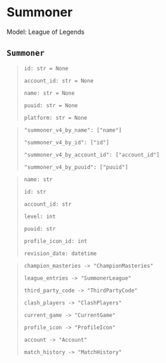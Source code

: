 # Summoner
Model: League of Legends

## `Summoner` <Badge text="Pyot Core" vertical="middle"/>
>`id: str = None` <Badge text="param" type="warning" vertical="middle"/>
>
>`account_id: str = None` <Badge text="param" type="warning" vertical="middle"/>
>
>`name: str = None` <Badge text="param" type="warning" vertical="middle"/>
>
>`puuid: str = None` <Badge text="param" type="warning" vertical="middle"/>
>
>`platform: str = None` <Badge text="param" type="warning" vertical="middle"/>

>`"summoner_v4_by_name": ["name"]` <Badge text="endpoint" type="error" vertical="middle"/>
>
>`"summoner_v4_by_id": ["id"]` <Badge text="endpoint" type="error" vertical="middle"/>
>
>`"summoner_v4_by_account_id": ["account_id"]` <Badge text="endpoint" type="error" vertical="middle"/>
>
>`"summoner_v4_by_puuid": ["puuid"]` <Badge text="endpoint" type="error" vertical="middle"/>

>`name: str`
>
>`id: str`
>
>`account_id: str`
>
>`level: int`
>
>`puuid: str`
>
>`profile_icon_id: int`
>
>`revision_date: datetime`

>`champion_masteries -> "ChampionMasteries"` <Badge text="bridge" type="error" vertical="middle"/>
>
>`league_entries -> "SummonerLeague"` <Badge text="bridge" type="error" vertical="middle"/>
>
>`third_party_code -> "ThirdPartyCode"` <Badge text="bridge" type="error" vertical="middle"/>
>
>`clash_players -> "ClashPlayers"` <Badge text="bridge" type="error" vertical="middle"/>
>
>`current_game -> "CurrentGame"` <Badge text="bridge" type="error" vertical="middle"/>
>
>`profile_icon -> "ProfileIcon"` <Badge text="bridge" type="error" vertical="middle"/>
>
>`account -> "Account"` <Badge text="bridge" type="error" vertical="middle"/>
>
>`match_history -> "MatchHistory"` <Badge text="bridge" type="error" vertical="middle"/>